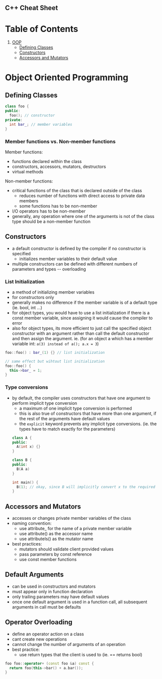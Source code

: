 ## C++ Cheat Sheet

# Table of Contents
  1) [OOP](#object-oriented-programming)
      - [Defining Classes](#defining-classes)
      - [Constructors](#constructors)
      - [Accessors and Mutators](#accessors-mutators)
    

# Object Oriented Programming
## Defining Classes
```cpp
class foo {
public:
  foo(); // constructor
private:
  int bar_; // member variables
}
```

### Member functions vs. Non-member functions
Member functions:
  - functions declared within the class
  - constructors, accessors, mutators, destructors
  - virtual methods
  
Non-member functions: 
  - critical functions of the class that is declared outside of the class
    - reduces number of functions with direct access to private data members
    - some functions has to be non-member
  - I/O operators has to be non-member
  - generally, any operation where one of the arguments is not of the class type should be a non-member function
  
## Constructors
  - a default constructor is defined by the compiler if no constructor is specified
    - initializes member variables to their default value
  - multiple constructors can be defined with different numbers of parameters and types -- overloading

### List Initialization
  - a method of initializing member variables
  - for constructors only
  - generally makes no difference if the member variable is of a default type (ie. bool, int ...)
  - for object types, you would have to use a list initialization if there is a const member variable, since assigning it would cause the compiler to error
  - also for object types, its more efficient to just call the specified object constructor with an argument rather than call the default constructor and then assign the argument. ie. (for an object a which has a member variable int: `a(3) instead of a(); a.x = 3`)
```cpp
foo::foo() : bar_(1) {} // list initialization

// same effect but wihtout list initialization
foo::foo() {
  this->bar_ = 1;
}
```

### Type conversions
  - by default, the compiler uses constructors that have one argument to perform implicit type conversion
    - a maximum of one implicit type conversion is performed
    - this is also true of constructors that have more than one argument, if the rest of the arguments have default values
    - the `explicit` keyword prevents any implicit type conversions. (ie. the types have to match exactly for the parameters)
    ```cpp
    class A {
    public:
      A(int x) {}
    }
    
    class B {
    public:
      B(A a)
    }
    
    int main() {
      B(1); // okay, since B will implicitly convert x to the required a object by using A's constructor for int
    }
    ```
    
## Accessors and Mutators
  - accesses or changes private member variables of the class
  - naming convention:
    - use attribute\_ for the name of a private member variable
    - use attribute() as the accessor name
    - use attributeIs() as the mutator name
  - best practices:
    - mutators should validate client provided values
    - pass parameters by const reference
    - use const member functions

## Default Arguments
  - can be used in constructors and mutators
  - must appear only in function declaration
  - only trailing parameters may have default values
  - once one default argument is used in a function call, all subsequent arguments in call must be defaults
  
## Operator Overloading
  - define an operator action on a class
  - cant create new operations
  - cannot change the number of arguments of an operation
  - best practice:
    - use return types that the client is used to (ie. == returns bool)
  ```cpp
  foo foo::operator+ (const foo &a) const {
    return foo(this->bar() + a.bar());
  }
  ```
